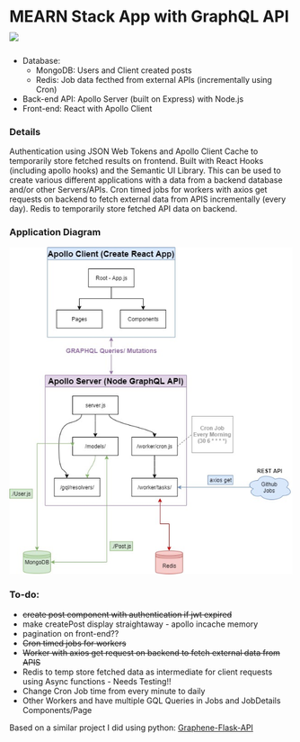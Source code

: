 # MEARN Stack App with GraphQL API <img src="https://github.com/graphql/graphql-spec/blob/master/resources/GraphQL%20Logo.svg" width="50" />
- Database: 
    - MongoDB: Users and Client created posts
    - Redis: Job data fecthed from external APIs (incrementally using Cron)
- Back-end API: Apollo Server (built on Express) with Node.js
- Front-end: React with Apollo Client

### Details
Authentication using JSON Web Tokens and Apollo Client Cache to temporarily store fetched results on frontend. Built with React Hooks (including apollo hooks) and the Semantic UI Library. This can be used to create various different applications with a data from a backend database and/or other Servers/APIs. Cron timed jobs for workers with axios get requests on backend to fetch external data from APIS incrementally (every day). Redis to temporarily store fetched API data on backend.

### Application Diagram
<p align="center"><img src="https://github.com/MrYKenz/MERN-GraphQL-App/blob/master/app_layout.jpg"/></p>

### To-do: 
- ~~create post component with authentication if jwt expired~~
- make createPost display straightaway - apollo incache memory
- pagination on front-end??
- ~~Cron timed jobs for workers~~
- ~~Worker with axios get request on backend to fetch external data from APIS~~
- Redis to temp store fetched data as intermediate for client requests using Async functions - Needs Testing!!
- Change Cron Job time from every minute to daily
- Other Workers and have multiple GQL Queries in Jobs and JobDetails Components/Page

Based on a similar project I did using python: [Graphene-Flask-API](https://github.com/MrYKenz/Graphene-Flask-API)